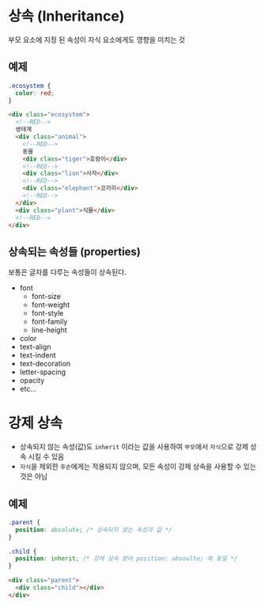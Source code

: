 # 상속 (Inheritance)

부모 요소에 지정 된 속성이 자식 요소에게도 영향을 미치는 것

## 예제

```css
.ecosystem {
  color: red;
}
```

```html
<div class="ecosystem">
  <!--RED-->
  생태계
  <div class="animal">
    <!--RED-->
    동물
    <div class="tiger">호랑이</div>
    <!--RED-->
    <div class="lion">사자</div>
    <!--RED-->
    <div class="elephant">코끼리</div>
    <!--RED-->
  </div>
  <div class="plant">식물</div>
  <!--RED-->
</div>
```

## 상속되는 속성들 (properties)

보통은 글자를 다루는 속성들이 상속된다.

- font
  - font-size
  - font-weight
  - font-style
  - font-family
  - line-height
- color
- text-align
- text-indent
- text-decoration
- letter-spacing
- opacity
- etc...

# 강제 상속

- 상속되지 않는 속성(값)도 `inherit` 이라는 값을 사용하여 `부모`에서 `자식`으로 강제 상속 시킬 수 있음
- `자식`을 제외한 `후손`에게는 적용되지 않으며, 모든 속성이 강제 상속을 사용할 수 있는 것은 아님

## 예제

```css
.parent {
  position: absolute; /* 상속되지 않는 속성과 값 */
}

.child {
  position: inherit; /* 강제 상속 받아 position: absoulte; 와 동일 */
}
```

```html
<div class="parent">
  <div class="child"></div>
</div>
```
